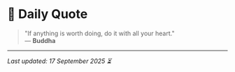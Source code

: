 # 📜 Daily Quote

> "If anything is worth doing, do it with all your heart."  
> — **Buddha**

---

_Last updated: 17 September 2025 ⏳_
